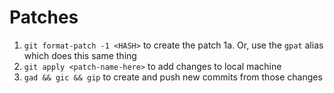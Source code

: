 # Patches

1. `git format-patch -1 <HASH>` to create the patch
1a. Or, use the `gpat` alias which does this same thing
2. `git apply <patch-name-here>` to add changes to local machine
3. `gad && gic && gip` to create and push new commits from those changes

